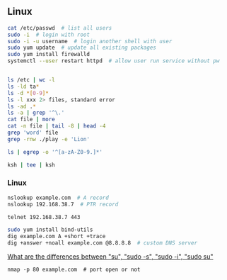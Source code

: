 ## Linux

```bash
cat /etc/passwd  # list all users
sudo -i  # login with root
sudo -i -u username  # login another shell with user
sudo yum update  # update all existing packages
sudo yum install firewalld
systemctl --user restart httpd  # allow user run service without pw


ls /etc | wc -l
ls -ld ta*
ls -d *[0-9]*
ls -l xxx 2> files, standard error
ls -ad .*
ls -a | grep '^\.'
cat file | more
cat -n file | tail -8 | head -4
grep 'word' file
grep -rnw ./play -e 'Lion'

ls | egrep -o '^[a-zA-Z0-9.]*'

ksh | tee | ksh
```

### Linux

```bash
nslookup example.com  # A record
nslookup 192.168.38.7  # PTR record

telnet 192.168.38.7 443

sudo yum install bind-utils
dig example.com A +short +trace
dig +answer +noall example.com @8.8.8.8  # custom DNS server

```


[What are the differences between "su", "sudo -s", "sudo -i", "sudo su"](https://askubuntu.com/questions/70534/what-are-the-differences-between-su-sudo-s-sudo-i-sudo-su)



```
nmap -p 80 example.com  # port open or not
```
